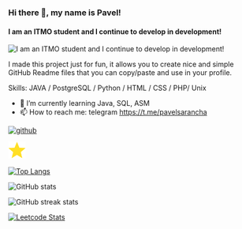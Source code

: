 ### Hi there 👋, my name is Pavel!
#### I am an ITMO student and I continue to develop in development!
![I am an ITMO student and I continue to develop in development!](https://arturssmirnovs.github.io/github-profile-readme-generator/images/banner.png)

I made this project just for fun, it allows you to create nice and simple GitHub Readme files that you can copy/paste and use in your profile.

Skills: JAVA / PostgreSQL / Python / HTML / CSS / PHP/ Unix

- 🌱 I’m currently learning Java, SQL, ASM 
- 📫 How to reach me: telegram https://t.me/pavelsarancha 


[<img src='https://cdn.jsdelivr.net/npm/simple-icons@3.0.1/icons/github.svg' alt='github' height='40'>](https://github.com/PaulLocust)  

<a href='https://stars.github.com/'><img src='https://raw.githubusercontent.com/acervenky/animated-github-badges/master/assets/starbadge.gif' width='35' height='35'></a> 

[![Top Langs](https://github-readme-stats.vercel.app/api/top-langs/?username=PaulLocust)](https://github.com/anuraghazra/github-readme-stats)

![GitHub stats](https://github-readme-stats.vercel.app/api?username=PaulLocust&show_icons=true)  

![GitHub streak stats](https://streak-stats.demolab.com/?user=PaulLocust)  


[![Leetcode Stats](https://leetcard.jacoblin.cool/PaulLocust)](https://leetcode.com/PaulLocust)
